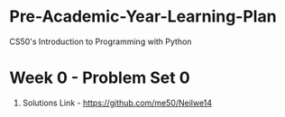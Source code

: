 # Pre-Academic-Year-Learning-Plan

CS50's Introduction to Programming with Python
# Week 0 - Problem Set 0

1. Solutions Link - https://github.com/me50/Neilwe14

